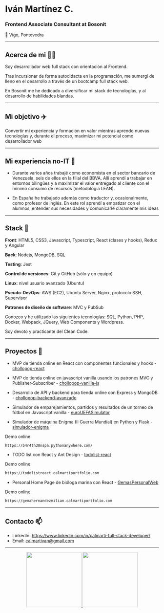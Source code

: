 # Iván Martínez C.  
### Frontend Associate Consultant at Bosonit

 :house_with_garden: Vigo, Pontevedra
 
<!-- :trolleybus: Disponibilidad inmediata para cambiar de ciudad :heavy_check_mark: -->

---

## Acerca de mi :raising_hand_man:
Soy desarrollador web full stack con orientación al Frontend. 

Tras incursionar de forma autodidacta en la programación, me sumergí de lleno en el desarrollo a través de un bootcamp full stack web. 

En Bosonit me he dedicado a diversificar mi stack de tecnologías, y al desarrollo de habilidades blandas. 

---

## Mi objetivo :airplane:
Convertir mi experiencia y formación en valor mientras aprendo nuevas tecnologías y, durante el proceso, maximizar mi potencial como desarrollador web


---

## Mi experiencia no-IT :bank:

- Durante varios años trabajé como economista en el sector bancario de Venezuela, seis de ellos en la filial del BBVA. 
Allí aprendí a trabajar en entornos bilingües y a maximizar el valor entregado al cliente con el mínimo consumo de recursos 
(metodología LEAN). 

- En España he trabajado además como traductor y, ocasionalmente, como profesor de inglés. En este rol aprendí a empatizar con el alumnos, entender sus necesidades y comunicarle claramente mis ideas

---

## Stack :martial_arts_uniform:

**Front**: HTML5, CSS3, Javascript, Typescript, React (clases y hooks), Redux y Angular

**Back**: Nodejs, MongoDB, SQL

**Testing**: Jest

**Control de versiones**: Git y GitHub (sólo y en equipo)

**Linux**: nivel usuario avanzado (Ubuntu)

**Pseudo-DevOps**: AWS (EC2), Ubuntu Server, Nginx, protocolo SSH, Supervisor  

**Patrones de diseño de software**: MVC y PubSub

Conozco y he utilizado las siguientes tecnologías: SQL, Python, PHP, Docker, Webpack, JQuery, Web Components y Wordpress.

Soy devoto y practicante del Clean Code. 

---

## Proyectos :mega: 

- MVP de tienda online en React con componentes funcionales y hooks  - [chollopop-react](https://github.com/calmarti/chollopop-react)

- MVP de tienda online en javascript vanilla usando los patrones MVC y Publisher-Subscriber  - [chollopop-vanilla-js](https://github.com/calmarti/chollopop-vanilla-js)

<!-- -Extensión de "chollopop-react" usando Redux (chollopop-react-redux)-->

- Desarrollo de API y backend para tienda online con Express y MongoDB  -  [chollopop-backend-avanzado](https://github.com/calmarti/chollopop-backend-avanzado)

- Simulador de emparejamientos, partidos y resultados de un torneo de fútbol en Javascript vanilla - [euroUEFASimulator](https://github.com/calmarti/euroUEFASimulator)

- Simulador de máquina Enigma (II Guerra Mundial) en Python y Flask  - [simulador-enigma](https://github.com/calmarti/Enigma-flask)

Demo online:
```sh
https://b4r4th30nspa.pythonanywhere.com/
```

- TODO list con React y Ant Design  - [todolist-react](https://github.com/calmarti/todolist-react)

Demo online:
```sh
https://todolistreact.calmartiportfolio.com
```

- Personal Home Page de bióloga marina con React  - [GemasPersonalWeb](https://github.com/calmarti/GemasPersonalWeb)

Demo online:
```sh
https://gemahernandezmilian.calmartiportfolio.com
```

---

## Contacto  📫
- LinkedIn: https://www.linkedin.com/in/calmarti-full-stack-developer/
- Email: calmartivan@gmail.com

---

<!--**calmarti/calmarti** is a ✨ _special_ ✨ repository because its `README.md` (this file) appears on your GitHub profile.-->

<p align="center">
<a href="https://github.com/[calmarti]">
  <img height="180em" src="https://github-readme-stats-eight-theta.vercel.app/api?username=calmarti&show_icons=true&theme=algolia&include_all_commits=true&count_private=true"/>
  <img height="180em" src="https://github-readme-stats-eight-theta.vercel.app/api/top-langs/?username=calmarti&layout=compact&langs_count=8&theme=algolia"/>
</a>
</p>
